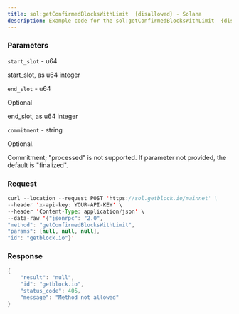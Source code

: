 ```yaml
---
title: sol:getConfirmedBlocksWithLimit  {disallowed} - Solana
description: Example code for the sol:getConfirmedBlocksWithLimit  {disallowed} json-rpc method. Сomplete guide on how to use sol:getConfirmedBlocksWithLimit  {disallowed} json-rpc in GetBlock.io Web3 documentation.
---
```


### Parameters


`start_slot` - u64

start_slot, as u64 integer

`end_slot` - u64

Optional

end_slot, as u64 integer

`commitment` - string

Optional.

Commitment; "processed" is not supported. If parameter not provided, the
default is "finalized".

### Request

``` java
curl --location --request POST 'https://sol.getblock.io/mainnet' \ 
--header 'x-api-key: YOUR-API-KEY' \ 
--header 'Content-Type: application/json' \ 
--data-raw '{"jsonrpc": "2.0",
"method": "getConfirmedBlocksWithLimit",
"params": [null, null, null],
"id": "getblock.io"}'
```

###  Response

``` java
{
    "result": "null",
    "id": "getblock.io",
    "status_code": 405,
    "message": "Method not allowed"
}
```

